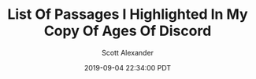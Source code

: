 ---
layout: podcast
title: "List Of Passages I Highlighted In My Copy Of Ages Of Discord"
author: Scott Alexander
description: https://slatestarcodex.com/2019/09/04/list-of-passages-i-highlighted-in-my-copy-of-ages-of-discord/
date: 2019-09-04 22:34:00 PDT
length: 2108784
duration: 527
guid: list-of-passages-i-highlighted-in-my-copy-of-ages-of-discord
---
